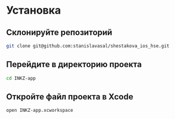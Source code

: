 # Установка

## Склонируйте репозиторий

```bash
git clone git@github.com:stanislavasal/shestakova_ios_hse.git 
```
## Перейдите в директорию проекта

```bash
cd INKZ-app
```

## Откройте файл проекта в Xcode

```bash
open INKZ-app.xcworkspace
```
